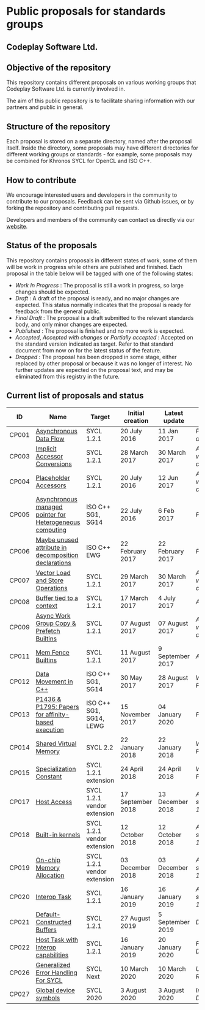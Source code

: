 # Public proposals for standards groups
## Codeplay Software Ltd.

## Objective of the repository

This repository contains different proposals on various working groups
that Codeplay Software Ltd. is currently involved in.

The aim of this public repository is to facilitate sharing information
with our partners and public in general.

## Structure of the repository

Each proposal is stored on a separate directory, named after the proposal
itself. Inside the directory, some proposals may have different directories
for different working groups or standards - for example, some proposals may
be combined for Khronos SYCL for OpenCL and ISO C++.

## How to contribute

We encourage interested users and developers in the community to contribute
to our proposals. Feedback can be sent via Github issues, or by forking
the repository and contributing pull requests.

Developers and members of the community can contact us directly via our
[website](https://www.codeplay.com/support/contact/).

## Status of the proposals

This repository contains proposals in different states of work,
some of them will be work in progress while others are published and finished.
Each proposal in the table below will be tagged with one of the following states:

* _Work In Progress_ : The proposal is still a work in progress, so large changes should be expected.
* _Draft_ : A draft of the proposal is ready, and no major changes are expected. This status normally indicates that the proposal is ready for feedback from the general public.
* _Final Draft_ : The proposal is a draft submitted to the relevant standards body, and only minor changes are expected.
* _Published_ : The proposal is finished and no more work is expected.
* _Accepted_, _Accepted with changes_ or _Partially accepted_ : Accepted on the standard version indicated as target. Refer to that standard document from now on for the latest status of the feature.
* _Dropped_ : The proposal has been dropped in some stage, either replaced by other proposal or because
it was no longer of interest. No further updates are expected on the proposal text, and may be eliminated
from this registry in the future.

## Current list of proposals and status

| ID | Name                   | Target | Initial creation | Latest update | Status |
| --- | ---------------------- | ------ | ---------------- | ------------- | ------ |
| CP001 | [Asynchronous Data Flow](asynchronous-data-flow/index.md) | SYCL 1.2.1 |   20 July 2016   | 11 Jan 2017   | _Partially accepted_ |
| CP003 | [Implicit Accessor Conversions](implicit-accessor-conversions/sycl-2.2/implicit-accessor-conversions.md) | SYCL 1.2.1 | 28 March 2017 | 30 March 2017 | _Accepted with changes_ |
| CP004 | [Placeholder Accessors](placeholder_accessors.md) | SYCL 1.2.1 | 20 July 2016 | 12 Jun 2017 | _Accepted with changes_ |
| CP005 | [Asynchronous managed pointer for Heterogeneous computing](managed-pointer/index.md) | ISO C++ SG1, SG14 | 22 July 2016 | 6 Feb 2017 | _Published_ |
| CP006 | [Maybe unused attribute in decomposition declarations](defects-2017-02/cpp-17/maybe-unused-decomposition-decls.md) | ISO C++ EWG | 22 February 2017 | 22 February 2017 | _Published_ |
| CP007 | [Vector Load and Store Operations](vector-operations/sycl-2.2/vector-loads-and-stores.md) | SYCL 1.2.1 | 29 March 2017 | 30 March 2017 | _Accepted with changes_ |
| CP008 | [Buffer tied to a context](tied-buffer/index.md) | SYCL 1.2.1 | 17 March 2017 | 4 July 2017 | _Accepted_ |
| CP009 | [Async Work Group Copy & Prefetch Builtins](async-work-group-copy/index.md) | SYCL 1.2.1 | 07 August 2017 | 07 August 2017 | _Accepted with changes_ |
| CP011 | [Mem Fence Builtins](mem-fence/index.md) | SYCL 1.2.1 | 11 August 2017 | 9 September 2017 | _Accepted_ |
| CP012 | [Data Movement in C++](data-movement/index.md) | ISO C++ SG1, SG14 | 30 May 2017 | 28 August 2017 | _Work in Progress_ |
| CP013 | [P1436 & P1795: Papers for affinity-based execution](affinity/index.md) | ISO C++ SG1, SG14, LEWG | 15 November 2017 | 04 January 2020 | _Published_ |
| CP014 | [Shared Virtual Memory](svm/index.md) | SYCL 2.2 | 22 January 2018 | 22 January 2018 | _Work in Progress_ |
| CP015 | [Specialization Constant](spec-constant/index.md) | SYCL 1.2.1 extension | 24 April 2018 | 24 April 2018 | _Work in Progress_ |
| CP017 | [Host Access](host_access/index.md) | SYCL 1.2.1 vendor extension | 17 September 2018 | 13 December 2018 |  _Available since CE 1.0.3_ | 
| CP018 | [Built-in kernels](builtin_kernels/index.md) | SYCL 1.2.1 vendor extension | 12 October 2018 | 12 October 2018 | _Available since CE 1.0.3_ | 
| CP019 | [On-chip Memory Allocation](onchip-memory/index.md) | SYCL 1.2.1 vendor extension  | 03 December 2018 | 03 December 2018 | _Available since CE 1.0.3_ |
| CP020 | [Interop Task](interop_task/interop_task.md) | SYCL 1.2.1 | 16 January 2019 | 16 January 2019 | _Available since CE 1.0.5_ |
| CP021 | [Default-Constructed Buffers](default-constructed-buffers/default-constructed-buffers.md) | SYCL 1.2.1 | 27 August 2019 | 5 September 2019 | _Draft_ |
| CP022 | [Host Task with Interop capabilities](host_task/host_task.md) | SYCL 1.2.1 | 16 January 2019 | 20 January 2020 | _Final Draft_ |
| CP026 | [Generalized Error Handling For SYCL](error-handling/sycl-error-handling.md) | SYCL Next | 10 March 2020 | 10 March 2020 | _Under Review_ |
| CP027 | [Global device symbols](symbol/symbol.md) | SYCL 2020 | 3 August 2020 | 3 August 2020 | _Initial Draft_ |
